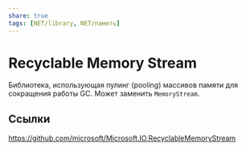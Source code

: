 ```yaml
---
share: true
tags: [NET/library, NET/память]
---
```

# Recyclable Memory Stream
Библиотека, использующая пулинг (pooling) массивов памяти для сокращения работы GC. Может заменить `MemoryStream`.
## Ссылки
https://github.com/microsoft/Microsoft.IO.RecyclableMemoryStream